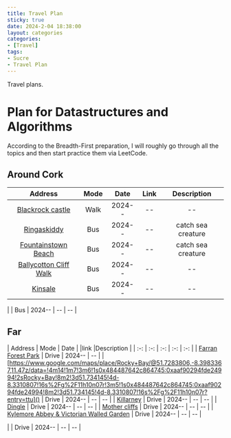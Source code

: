 ```yaml
---
title: Travel Plan
sticky: true
date: 2024-2-04 18:38:00
layout: categories
categories:
- [Travel]
tags:
- Sucre
- Travel Plan
---
```



<!-- more -->

Travel plans.


# Plan for Datastructures and Algorithms

According to the Breadth-First preparation, I will roughly go through all the topics and then start practice them via LeetCode.

## Around Cork
| Address | Mode | Date | Link | Description |
| :-: | :-: | :-: | :-: | :-: |
| [Blackrock castle](https://www.google.com/maps/place/Blackrock+Castle+Observatory/@51.8999101,-8.4052869,17z/data=!4m14!1m7!3m6!1s0x48449ad7d02b766f:0xf73c692f28a40287!2sBlackrock+Castle+Observatory!8m2!3d51.8999068!4d-8.402712!16s%2Fm%2F02r845y!3m5!1s0x48449ad7d02b766f:0xf73c692f28a40287!8m2!3d51.8999068!4d-8.402712!16s%2Fm%2F02r845y?entry=ttu) | Walk | 2024-- |  -- | -- |
| [Ringaskiddy](https://www.google.com/maps/place/Loughbeg,+Ringaskiddy,+Co.+%E7%A7%91%E5%85%8B/@51.8304406,-8.3322484,15z/data=!3m1!4b1!4m6!3m5!1s0x484483f419edcaeb:0xa00c7a997321d80!8m2!3d51.8304283!4d-8.3219487!16zL20vMDN6dzU2?entry=ttu) | Bus | 2024-- |  -- | catch sea creature |
| [Fountainstown Beach](https://www.google.com/maps/place/Fountainstown+Beach/@51.7749117,-8.3215867,15z/data=!3m1!4b1!4m6!3m5!1s0x484486d47eefe327:0x12c43ed479f83811!8m2!3d51.7748994!4d-8.311287!16s%2Fg%2F11b7xhw0_q?entry=ttu) | Bus | 2024-- |  -- | catch sea creature |
| [Ballycotton Cliff Walk](https://www.google.com/maps/place/Ballycotton+Cliff+Walk/@51.8246947,-8.0107918,17z/data=!3m1!4b1!4m6!3m5!1s0x484379f1b39d70ab:0xc23cf458158e9067!8m2!3d51.8246914!4d-8.0082169!16s%2Fg%2F11c1ws1j5z?entry=ttu) | Bus | 2024-- | -- | -- |
| [Kinsale](https://www.google.com/maps/place/%E7%A7%91%E5%85%8B%E9%87%91%E5%A1%9E%E5%B0%94/@51.7055715,-8.5367887,15z/data=!3m1!4b1!4m6!3m5!1s0x484461fb98d2012b:0xa00c7a99731ef70!8m2!3d51.7058853!4d-8.5222327!16zL20vMDNzNmRj?entry=ttu) | Bus | 2024-- |  -- | -- |

| []() | Bus | 2024-- | -- | -- |


## Far

| Address | Mode | Date | |link |Description |
| :-: | :-: | :-: | :-: | :-: |
| [Farran Forest Park](https://www.google.com/maps/place/Farran+Forest+Park/@51.8928296,-8.760335,17z/data=!3m1!4b1!4m6!3m5!1s0x4844edba172d3c9f:0x22c89722cb16a8b7!8m2!3d51.8928263!4d-8.7577601!16s%2Fg%2F119v8fp58?entry=ttu) | Drive | 2024-- | -- |
| [https://www.google.com/maps/place/Rocky+Bay/@51.7283806,-8.3983367,11.47z/data=!4m14!1m7!3m6!1s0x484487642c864745:0xaaf90294fde24994!2sRocky+Bay!8m2!3d51.734145!4d-8.3310807!16s%2Fg%2F11h10n07r!3m5!1s0x484487642c864745:0xaaf90294fde24994!8m2!3d51.734145!4d-8.3310807!16s%2Fg%2F11h10n07r?entry=ttu]() | Drive | 2024-- | -- | -- |
| [Killarney](https://www.google.com/maps/place/%E5%85%8B%E7%AB%8B%E5%9F%BA%E6%8B%89%E5%B0%BC/@52.0605527,-9.5178997,15z/data=!3m1!4b1!4m6!3m5!1s0x48453c0cb4976ed9:0xa00c7a9973174c0!8m2!3d52.0598646!4d-9.5043629!16zL20vMDFzcHR6?entry=ttu) | Drive | 2024-- | -- | -- |
| [Dingle](https://www.google.com/maps/place/%E5%85%8B%E7%AB%8B%E4%B8%81%E6%A0%BC%E5%B0%94/@52.1368292,-10.2817783,13.2z/data=!4m6!3m5!1s0x484ffbc7249c4991:0xa00c7a99731cc00!8m2!3d52.1408534!4d-10.2671142!16zL20vMDF0MjZf?entry=ttu) | Drive | 2024-- |  -- | -- |
| [Mother cliffs](https://www.google.com/maps/place/%E8%8E%AB%E8%B5%AB%E9%99%A1%E5%B4%96/@52.9715487,-9.4411821,15z/data=!3m1!4b1!4m6!3m5!1s0x485b01af0bb881f3:0x283a469048b8c0e6!8m2!3d52.9715368!4d-9.4308824!16zL20vMDJibXc2?entry=ttu) | Drive | 2024-- |  -- | -- |
| [Kylemore Abbey & Victorian Walled Garden](https://www.google.com/maps/place/Kylemore+Abbey+%26+Victorian+Walled+Garden/@53.5616424,-9.8918875,17z/data=!3m1!4b1!4m6!3m5!1s0x485a2f1ea74d0ee9:0xf1a4b32a275c31a9!8m2!3d53.5616392!4d-9.8893126!16zL20vMDhuXzcw?entry=ttu) | Drive | 2024-- |  -- | -- |

| []() | Drive | 2024-- |  -- | -- |
